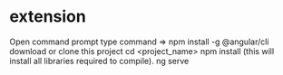 # extension

Open command prompt
type command => npm install  -g @angular/cli
download or clone this project
cd <project_name>
npm install (this will install all libraries required to compile).
ng serve
